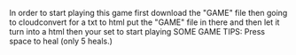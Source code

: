 In order to start playing this game first download the "GAME" file then going to cloudconvert for a txt to html put the "GAME" file in there and then let it turn into a html then
your set to start playing
SOME GAME TIPS: Press space to heal (only 5 heals.)
